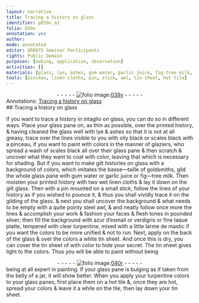 ```yaml
---
layout: narrative
title: Tracing a history on glass
identifier: p039v_a3
folio: 039v
annotation: yes
author:
mode: annotated
editor: GR8975 Seminar Participants
rights: Public Domain
purposes: [making, application, observation]
activities: []
materials: [glass, lye, ashes, gum water, garlic juice, fig-tree milk, pounded silver, azur d’esmail, verdigris, fine laque platte, turpentine, larme de mastic]
tools: [pinceau, linen cloths, pin, stick, awl, tin sheet, hot tile]
---
```


 <div class="folio" align="center">- - - - - <a href="http://gallica.bnf.fr/ark:/12148/btv1b10500001g/f84.image" target="_blank"><img src="https://cu-mkp.github.io/GR8975-edition/assets/photo-icon.png" alt="folio image: " style="display:inline-block; margin-bottom:-3px;"/>039v</a> - - - - - </div>    <div class="annotation" align="left">Annotations:
<a href="https://docs.google.com/document/d/1hadGQunGoh9R6eJUndm-5MxRcoIi_r95EOG-ZqizP4Y/edit" target="_blank">Tracing a history on glass</a>
 </div> 
## Tracing a history on glass

 
If you want to trace a history in intaglio on <span class="material">glass</span>, you can do so in different ways. Place your glass pane on, as thin as possible, over the printed history, & having cleaned the glass well with <span class="material">lye</span> & <span class="material">ashes</span> so that it is not at all greasy, trace over the lines visible to you with oily black or scales black with a <span class="tool">pinceau</span>, if you want to paint with colors in the manner of glaziers, who spread a wash of scales black all over their glass pane & then scratch & uncover what they want to coat with color, leaving that which is necessary for shading. But if you want to make gilt histories on glass with a background of colors, which imitates the basse—taille of goldsmiths, gild the whole glass pane with <span class="material">gum water</span> or <span class="material">garlic juice</span> or <span class="material">fig—tree milk</span>. Then moisten your printed history with two wet <span class="tool">linen cloths</span> & lay it down on the gilt glass. Then with a <span class="tool">pin</span> mounted on a small <span class="tool">stick</span>, follow the lines of your history as if you wished to pounce it, & thus you shall vividly trace it on the gilding of the glass. & next you shall uncover the background & what needs to be empty with a quite pointy steel <span class="tool">awl</span>, & and neatly follow once more the lines & accomplish your work & fashion your faces & flesh tones in <span class="material">pounded silver</span>; then fill the background with <span class="material">azur d’esmail</span> or <span class="material">verdigris</span> or <span class="material">fine laque platte</span>, tempered with clear <span class="material">turpentine</span>, mixed with a little <span class="material">larme de mastic</span> if you want the colors to be more unified & not to run. Next, apply on the back of the glass & over the colors a white <span class="tool">tin sheet</span>. And once this is dry, you can cover the tin sheet of with color to hide your secret. The tin sheet gives light to the colors. Thus you will be able to paint without being
 <div class="folio" align="center">- - - - - <a href="http://gallica.bnf.fr/ark:/12148/btv1b10500001g/f85.image" target="_blank"><img src="https://cu-mkp.github.io/GR8975-edition/assets/photo-icon.png" alt="folio image: " style="display:inline-block; margin-bottom:-3px;"/>040r</a> - - - - - </div> 
being at all expert in painting. If your glass pane is bulging as if taken from the belly of a jar, it will show better. When you apply your turpentine colors to your glass panes, first place them on a <span class="tool">hot tile</span> &, once they are hot, spread your colors & leave it a while on the tile, then lay down your tin sheet.
 